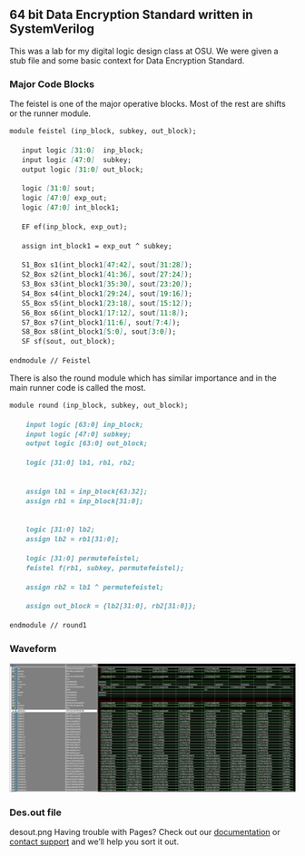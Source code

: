 ## 64 bit Data Encryption Standard written in SystemVerilog

This was a lab for my digital logic design class at OSU. We were given a stub file and some basic context for Data Encryption Standard. 



### Major Code Blocks

The feistel is one of the major operative blocks. Most of the rest are shifts or the runner module.

```markdown
module feistel (inp_block, subkey, out_block);

   input logic [31:0]  inp_block;
   input logic [47:0]  subkey;
   output logic [31:0] out_block;

   logic [31:0] sout;
   logic [47:0] exp_out;
   logic [47:0] int_block1;

   EF ef(inp_block, exp_out);

   assign int_block1 = exp_out ^ subkey;

   S1_Box s1(int_block1[47:42], sout[31:28]);
   S2_Box s2(int_block1[41:36], sout[27:24]);
   S3_Box s3(int_block1[35:30], sout[23:20]);
   S4_Box s4(int_block1[29:24], sout[19:16]);
   S5_Box s5(int_block1[23:18], sout[15:12]);
   S6_Box s6(int_block1[17:12], sout[11:8]);
   S7_Box s7(int_block1[11:6], sout[7:4]);
   S8_Box s8(int_block1[5:0], sout[3:0]);
   SF sf(sout, out_block);

endmodule // Feistel
```

There is also the round module which has similar importance and in the main runner code is called the most. 

```markdown
module round (inp_block, subkey, out_block);

    input logic [63:0] inp_block;
	input logic [47:0] subkey;
	output logic [63:0] out_block;

	logic [31:0] lb1, rb1, rb2;


	assign lb1 = inp_block[63:32];
	assign rb1 = inp_block[31:0];
	

	logic [31:0] lb2;
	assign lb2 = rb1[31:0];

	logic [31:0] permutefeistel;
	feistel f(rb1, subkey, permutefeistel);

	assign rb2 = lb1 ^ permutefeistel;

	assign out_block = {lb2[31:0], rb2[31:0]};

endmodule // round1
```

### Waveform
![Image description](waveform.png)
### Des.out file
desout.png
Having trouble with Pages? Check out our [documentation](https://docs.github.com/categories/github-pages-basics/) or [contact support](https://support.github.com/contact) and we’ll help you sort it out.
